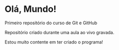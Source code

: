 # Olá, Mundo!
 Primeiro repositório do curso de Git e GitHub

 Repositório criado durante uma aula ao vivo gravada.

 Estou muito contente em ter criado o programa!